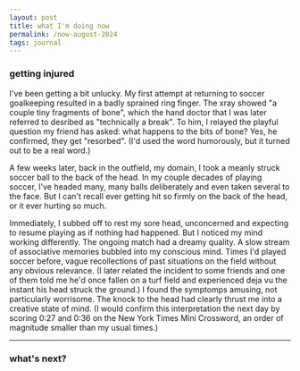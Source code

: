 ```yaml
---
layout: post
title: what I'm doing now
permalink: /now-august-2024
tags: journal
---
```


<!--more-->

### getting injured

I've been getting a bit unlucky.
My first attempt at returning to soccer goalkeeping resulted in a badly sprained ring finger.
The xray showed "a couple tiny fragments of bone", which the hand doctor that I was later referred to desribed as "technically a break".
To him, I relayed the playful question my friend has asked: what happens to the bits of bone?
Yes, he confirmed, they get "resorbed".
(I'd used the word humorously, but it turned out to be a real word.)

A few weeks later, back in the outfield, my domain, I took a meanly struck soccer ball to the back of the head.
In my couple decades of playing soccer, I've headed many, many balls deliberately and even taken several to the face.
But I can't recall ever getting hit so firmly on the back of the head, or it ever hurting so much.

Immediately, I subbed off to rest my sore head, unconcerned and expecting to resume playing as if nothing had happened.
But I noticed my mind working differently.
The ongoing match had a dreamy quality.
A slow stream of associative memories bubbled into my conscious mind.
Times I'd played soccer before, vague recollections of past situations on the field without any obvious relevance.
(I later related the incident to some friends and one of them told me he'd once fallen on a turf field and experienced deja vu the instant his head struck the ground.)
I found the symptomps amusing, not particularly worrisome.
The knock to the head had clearly thrust me into a creative state of mind.
(I would confirm this interpretation the next day by scoring 0:27 and 0:36 on the New York Times Mini Crossword, an order of magnitude smaller than my usual times.)

---

### what's next?
